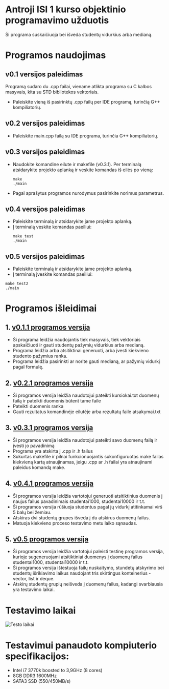 # Antroji ISI 1 kurso objektinio programavimo užduotis
Ši programa suskaičiuoja bei išveda studentų vidurkius arba medianą.

# Programos naudojimas
## v0.1 versijos paleidimas
Programą sudaro du .cpp failai, viename atlikta programa su C kalbos masyvais, kita su STD bibliotekos vektoriais.
- Paleiskite vieną iš pasirinktų .cpp failų per IDE programą, turinčią G++ kompiliatorių.
## v0.2 versijos paleidimas
- Paleiskite main.cpp failą su IDE programa, turinčia G++ kompiliatorių.
## v0.3 versijos paleidimas
- Naudokite komandine eilute ir makefile (v0.3.1).
  Per terminalą atsidarykite projekto aplanką ir veskite komandas iš eilės po vieną: 
  ```
  make
  ./main
  ```
- Pagal aprašytus programos nurodymus pasirinkite norimus parametrus.
## v0.4 versijos paleidimas
- Paleiskite terminalą ir atsidarykite jame projekto aplanką.
- Į terminalą veskite komandas paeiliui: 
  ```
  make test
  ./main
  ```
## v0.5 versijos paleidimas
- Paleiskite terminalą ir atsidarykite jame projekto aplanką.
- Į terminalą įveskite komandas paeiliui:
```
make test2
./main
```

# Programos išleidimai
## 1. [v0.1.1 programos versija](https://github.com/Matas86/AntrojiUzduotis/releases/tag/v0.1.1)
- Ši programa leidžia naudojantis tiek masyvais, tiek vektoriais apskaičiuoti ir gauti studentų pažymių vidurkius arba medianą.
- Programa leidžia arba atsitiktinai generuoti, arba įvesti kiekvieno studento pažymius ranka.
- Programa leidžia pasirinkti ar norite gauti medianą, ar pažymių vidurkį pagal formulę.
## 2. [v0.2.1 programos versija](https://github.com/Matas86/AntrojiUzduotis/releases/tag/v0.2.1)
- Ši programos versija leidžia naudotojui pateikti kursiokai.txt duomenų failą ir pateikti duomenis būtent tame faile
- Pateikti duomenis ranka
- Gauti rezultatus komandinėje eilutėje arba rezultatų faile atsakymai.txt
## 3. [v0.3.1 programos versija](https://github.com/Matas86/AntrojiUzduotis/releases/tag/v0.3.1)
- Ši programos versija leidžia naudotojui pateikti savo duomenų failą ir įvesti jo pavadinimą
- Programa yra atskirta į .cpp ir .h failus
- Sukurtas makefile ir pilnai funkcionuojantis sukonfiguruotas make failas kiekvieną kartą atnaujinamas, jeigu .cpp ar .h failai yra atnaujinami paleidus komandą make.
## 4. [v0.4.1 programos versija](https://github.com/Matas86/AntrojiUzduotis/releases/tag/v0.4.1)
- Ši programos versija leidžia vartotojui generuoti atsitiktinius duomenis į naujus failus pavadinimais studentai1000, studentai10000 ir t.t.
- Ši programos versija rūšiuoja studentus pagal jų vidurkį atitinkamai virš 5 balų bei žemiau.
- Atskiras dvi studentų grupes išveda į du atskirus duomenų failus.
- Matuoja kiekvieno proceso testavimo metu laiko sąnaudas.
## 5. [v0.5 programos versija](https://github.com/Matas86/AntrojiUzduotis/releases/tag/v0.5)
- Ši programos versija leidžia vartotojui paleisti testinę programos versija, kurioje sugeneruojami atsitiktiniai duomenys į duomenų failus studentai1000, studentai10000 ir t.t.
- Ši programos versija ištestuoja failų nuskaitymo, stundetų atskyrimo bei studentų išrikiavimo laikus naudojant tris skirtingus konteinerius - vector, list ir deque.
- Atskirų studentų grupių neišveda į duomenų failus, kadangi svarbiausia yra testavimo laikai.

# Testavimo laikai 
![Testo laikai](https://i.imgur.com/lFcy8sH.png)

# Testavimui panaudoto kompiuterio specifikacijos:
- Intel i7 3770k boosted to 3,9GHz (8 cores)
- 8GB DDR3 1600MHz
- SATA3 SSD (550/450MB/s)
